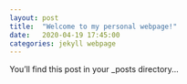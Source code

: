 ```yaml
---
layout: post
title:  "Welcome to my personal webpage!"
date:   2020-04-19 17:45:00
categories: jekyll webpage
---
```

You’ll find this post in your _posts directory...
